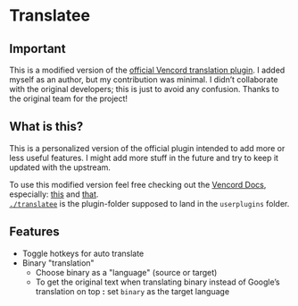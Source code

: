 # Translatee

## Important

This is a modified version of the [official Vencord translation plugin](https://github.com/Vendicated/Vencord/tree/main/src/plugins/translate). I added myself as an author, but my contribution was minimal. I didn’t collaborate with the original developers; this is just to avoid any confusion. Thanks to the original team for the project!

## What is this?

This is a personalized version of the official plugin intended to add more or less useful features. I might add more stuff in the future and try to keep it updated with the upstream.

To use this modified version feel free checking out the [Vencord Docs](https://docs.vencord.dev/), especially: [this](https://docs.vencord.dev/installing/) and [that](https://docs.vencord.dev/installing/custom-plugins/).\
[`./translatee`](./translatee) is the plugin-folder supposed to land in the `userplugins` folder.

## Features

- Toggle hotkeys for auto translate
- Binary "translation"
  - Choose binary as a "language" (source or target)
  - To get the original text when translating binary instead of Google’s translation on top **:** set `binary` as the target language

